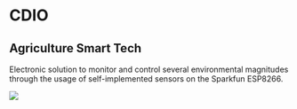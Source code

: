 # CDIO 
## Agriculture Smart Tech 
Electronic solution to monitor and control several environmental magnitudes through the usage of self-implemented sensors on the Sparkfun ESP8266.

<img src="https://isfcolombia.uniandes.edu.co/images/imagenes/cdioimage.jpg">

